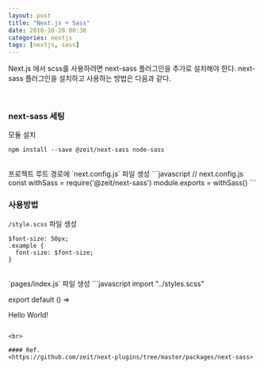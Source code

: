 ```yaml
---
layout: post
title: "Next.js + Sass"
date: 2018-10-28 00:30
categories: nextjs
tags: [nextjs, sass]
---
```


Next.js 에서 scss를 사용하려면 next-sass 플러그인을 추가로 설치해야 한다. next-sass 플러그인을 설치하고 사용하는 방법은 다음과 같다.

<br>

### next-sass 세팅

모듈 설치

```
npm install --save @zeit/next-sass node-sass
```

<br>
프로젝트 루트 경로에 `next.config.js` 파일 생성
```javascript
// next.config.js
const withSass = require('@zeit/next-sass')
module.exports = withSass()
```

<br>

### 사용방법

`/style.scss` 파일 생성

```
$font-size: 50px;
.example {
  font-size: $font-size;
}
```

<br>
`pages/index.js` 파일 생성
```javascript
import "../styles.scss"

export default () => <div className="example">Hello World!</div>

```

<br>

#### Ref.
<https://github.com/zeit/next-plugins/tree/master/packages/next-sass>
```
